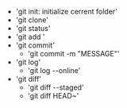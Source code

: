 - 'git init: initialize cerrent folder'
- 'git clone'
- 'git status'
- 'git add <FILE>'
- 'git commit'
	- 'git commit -m "MESSAGE"'
- 'git log'
	- 'git log --online'
- 'git diff'
	- 'git diff --staged'
	- 'git diff HEAD~'
